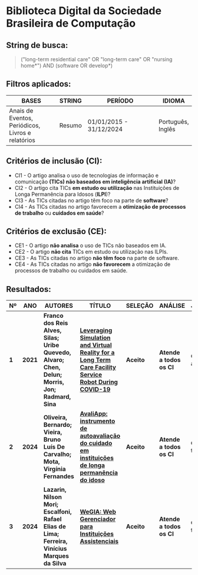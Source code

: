 # Biblioteca Digital da Sociedade Brasileira de Computação

## String de busca:
> ("long-term residential care" OR "long-term care" OR "nursing home*") AND (software OR develop*)

## Filtros aplicados:
| BASES | STRING | PERÍODO | IDIOMA |
| ----- | ------ | ------- | ------ |
| Anais de Eventos,<br>Periódicos,<br>Livros e relatórios | Resumo | 01/01/2015 - 31/12/2024 | Português,<br>Inglês |

## Critérios de inclusão (CI):
* CI1 - O artigo analisa o uso de tecnologias de informação e comunicação **(TICs) não baseados em inteligência artificial (IA)**?
* CI2 - O artigo cita TICs **em estudo ou utilização** nas Instituições de Longa Permanência para Idosos (**ILPI**)?
* CI3 - As TICs citadas no artigo têm foco na parte de **software**?
* CI4 - As TICs citadas no artigo favorecem a **otimização de processos de trabalho** ou **cuidados em saúde**?

## Critérios de exclusão (CE):
* CE1 - O artigo **não analisa** o uso de TICs não baseados em IA.
* CE2 - O artigo **não cita** TICs em estudo ou utilização nas ILPIs.
* CE3 - As TICs citadas no artigo **não têm foco** na parte de software.
* CE4 - As TICs citadas no artigo **não favorecem** a otimização de processos de trabalho ou cuidados em saúde.

## Resultados:
| Nº | ANO | AUTORES | TÍTULO | SELEÇÃO | ANÁLISE | JUSTIFICATIVA |
| -- | --- | ------- | ------ | ------- | ------- | ------------- |
| **1** | **2021** | **Franco dos Reis Alves, Silas;<br>Uribe Quevedo, Alvaro;<br>Chen, Delun;<br>Morris, Jon;<br>Radmard, Sina** | [**Leveraging Simulation and Virtual Reality for a Long Term Care Facility Service Robot During COVID-19**](https://sol.sbc.org.br/index.php/svr/article/view/17536) | **Aceito** | **Atende a todos os CI** | **Considerando abstract** |
| **2** | **2024** | **Oliveira, Bernardo;<br>Vieira, Bruno Luís De Carvalho;<br>Mota, Virgínia Fernandes** | [**AvaliApp: instrumento de autoavaliação do cuidado em instituições de longa permanência do idoso**](https://sol.sbc.org.br/index.php/webmedia_estendido/article/view/30481) | **Aceito** | **Atende a todos os CI** | **Considerando título** |
| **3** | **2024** | **Lazarin, Nilson Mori;<br>Escalfoni, Rafael Elias de Lima;<br>Ferreira, Vinícius Marques da Silva** | [**WeGIA: Web Gerenciador para Instituições Assistenciais**](https://sol.sbc.org.br/index.php/latinoware/article/view/31544) | **Aceito** | **Atende a todos os CI** | **Considerando título** |